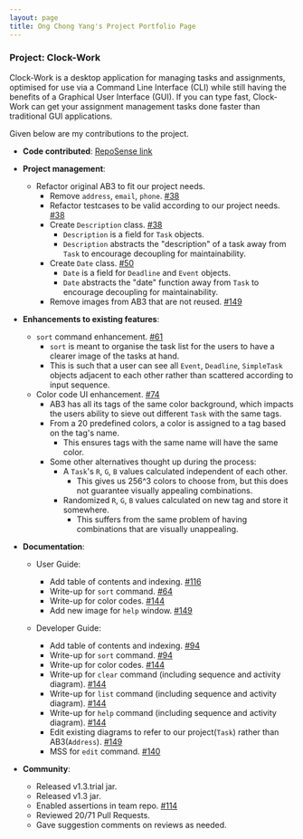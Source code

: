 ```yaml
---
layout: page
title: Ong Chong Yang's Project Portfolio Page
---
```


### Project: Clock-Work

Clock-Work is a desktop application for managing tasks and assignments, optimised for use via a Command Line Interface
(CLI) while still having the benefits of a Graphical User Interface (GUI). If you can type fast, Clock-Work can get your
assignment management tasks done faster than traditional GUI applications.

Given below are my contributions to the project.

* **Code contributed**: [RepoSense link](https://nus-cs2103-ay2223s2.github.io/tp-dashboard/?search=lywich)

* **Project management**:
    * Refactor original AB3 to fit our project needs.
      * Remove `address`, `email`, `phone`. [#38](https://github.com/AY2223S2-CS2103T-W13-3/tp/pull/38)
      * Refactor testcases to be valid according to our project needs. [#38](https://github.com/AY2223S2-CS2103T-W13-3/tp/pull/38)
      * Create `Description` class. [#38](https://github.com/AY2223S2-CS2103T-W13-3/tp/pull/38)
        * `Description` is a field for `Task` objects.
        * `Description` abstracts the "description" of a task away from `Task` to encourage decoupling for maintainability.
      * Create `Date` class. [#50](https://github.com/AY2223S2-CS2103T-W13-3/tp/pull/50)
          * `Date` is a field for `Deadline` and `Event` objects.
          * `Date` abstracts the "date" function away from `Task` to encourage decoupling for maintainability.
      * Remove images from AB3 that are not reused. [#149](https://github.com/AY2223S2-CS2103T-W13-3/tp/pull/149)

* **Enhancements to existing features**:
    * `sort` command enhancement. [#61](https://github.com/AY2223S2-CS2103T-W13-3/tp/pull/61)
      * `sort` is meant to organise the task list for the users to have a clearer image of the tasks at hand.
      * This is such that a user can see all `Event`, `Deadline`, `SimpleTask` objects adjacent to each other rather than scattered according to input sequence.
    * Color code UI enhancement. [#74](https://github.com/AY2223S2-CS2103T-W13-3/tp/pull/74)
      * AB3 has all its tags of the same color background, which impacts the users ability to sieve out different `Task` with the same tags.
      * From a 20 predefined colors, a color is assigned to a tag based on the tag's name.
        * This ensures tags with the same name will have the same color.
      * Some other alternatives thought up during the process:
        * A `Task`'s `R`, `G`, `B` values calculated independent of each other.
          * This gives us 256^3 colors to choose from, but this does not guarantee visually appealing combinations.
        * Randomized `R`, `G`, `B` values calculated on new tag and store it somewhere.
          * This suffers from the same problem of having combinations that are visually unappealing.

* **Documentation**:
    * User Guide:
        * Add table of contents and indexing. [#116](https://github.com/AY2223S2-CS2103T-W13-3/tp/pull/116)
        * Write-up for `sort` command. [#64](https://github.com/AY2223S2-CS2103T-W13-3/tp/pull/64)
        * Write-up for color codes. [#144](https://github.com/AY2223S2-CS2103T-W13-3/tp/pull/144)
        * Add new image for `help` window. [#149](https://github.com/AY2223S2-CS2103T-W13-3/tp/pull/149)

    * Developer Guide:
        * Add table of contents and indexing. [#94](https://github.com/AY2223S2-CS2103T-W13-3/tp/pull/94)
        * Write-up for `sort` command. [#94](https://github.com/AY2223S2-CS2103T-W13-3/tp/pull/94)
        * Write-up for color codes. [#144](https://github.com/AY2223S2-CS2103T-W13-3/tp/pull/144)
        * Write-up for `clear` command (including sequence and activity diagram). [#144](https://github.com/AY2223S2-CS2103T-W13-3/tp/pull/144)
        * Write-up for `list` command (including sequence and activity diagram). [#144](https://github.com/AY2223S2-CS2103T-W13-3/tp/pull/144)
        * Write-up for `help` command (including sequence and activity diagram). [#144](https://github.com/AY2223S2-CS2103T-W13-3/tp/pull/144)
        * Edit existing diagrams to refer to our project(`Task`) rather than AB3(`Address`). [#149](https://github.com/AY2223S2-CS2103T-W13-3/tp/pull/149)
        * MSS for `edit` command. [#140](https://github.com/AY2223S2-CS2103T-W13-3/tp/pull/140/files)

* **Community**:
    * Released v1.3.trial jar.
    * Released v1.3 jar.
    * Enabled assertions in team repo. [#114](https://github.com/AY2223S2-CS2103T-W13-3/tp/pull/114/files)
    * Reviewed 20/71 Pull Requests.
    * Gave suggestion comments on reviews as needed.

